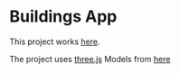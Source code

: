 # Buildings App

This project works [here](https://helpful-blancmange-c23343.netlify.app/).

The project uses [three.js](https://threejs.org/)
Models from [here](https://sketchfab.com/feed)



